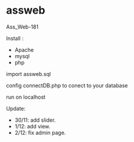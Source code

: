 # assweb
Ass_Web-181

Install :
- Apache
- mysql
- php

import assweb.sql 

config connectDB.php to conect to your database

run on localhost


Update:
- 30/11: add slider.
- 1/12: add view.
- 2/12: fix admin page.
